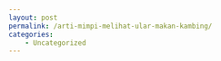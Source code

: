 ```yaml
---
layout: post
permalink: /arti-mimpi-melihat-ular-makan-kambing/
categories:
    - Uncategorized
---
```


